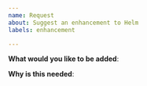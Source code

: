 ```yaml
---
name: Request
about: Suggest an enhancement to Helm
labels: enhancement

---
```

<!-- Please only use this template for submitting enhancement requests -->

**What would you like to be added**:

**Why is this needed**:
